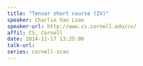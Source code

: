 ```yaml
---
title: "Tensor short course (IV)"
speaker: Charlie Van Loan
speaker-url: http://www.cs.cornell.edu/cv/
affil: CS, Cornell
date: 2014-11-17 13:25:00
talk-url:
series: cornell-scan
---
```

